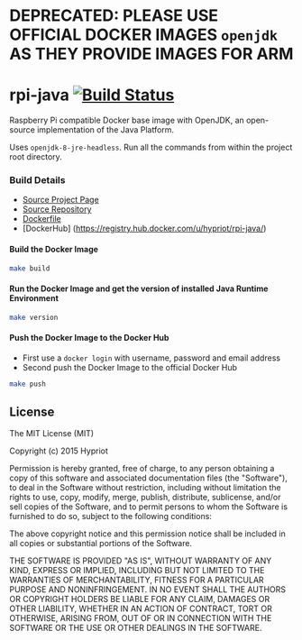# DEPRECATED: PLEASE USE OFFICIAL DOCKER IMAGES `openjdk` AS THEY PROVIDE IMAGES FOR ARM

# rpi-java [![Build Status](https://travis-ci.org/hypriot/rpi-java.svg?branch=master)](https://travis-ci.org/hypriot/rpi-java)

Raspberry Pi compatible Docker base image with OpenJDK, an open-source implementation of the Java Platform.

Uses `openjdk-8-jre-headless`.
Run all the commands from within the project root directory.

### Build Details
- [Source Project Page](https://github.com/hypriot)
- [Source Repository](https://github.com/hypriot/rpi-java)
- [Dockerfile](https://github.com/hypriot/rpi-java/blob/master/Dockerfile)
- [DockerHub] (https://registry.hub.docker.com/u/hypriot/rpi-java/)


#### Build the Docker Image
```bash
make build
```

#### Run the Docker Image and get the version of installed Java Runtime Environment
```bash
make version
```

#### Push the Docker Image to the Docker Hub
* First use a `docker login` with username, password and email address
* Second push the Docker Image to the official Docker Hub

```bash
make push
```

## License

The MIT License (MIT)

Copyright (c) 2015 Hypriot

Permission is hereby granted, free of charge, to any person obtaining a copy
of this software and associated documentation files (the "Software"), to deal
in the Software without restriction, including without limitation the rights
to use, copy, modify, merge, publish, distribute, sublicense, and/or sell
copies of the Software, and to permit persons to whom the Software is
furnished to do so, subject to the following conditions:

The above copyright notice and this permission notice shall be included in all
copies or substantial portions of the Software.

THE SOFTWARE IS PROVIDED "AS IS", WITHOUT WARRANTY OF ANY KIND, EXPRESS OR
IMPLIED, INCLUDING BUT NOT LIMITED TO THE WARRANTIES OF MERCHANTABILITY,
FITNESS FOR A PARTICULAR PURPOSE AND NONINFRINGEMENT. IN NO EVENT SHALL THE
AUTHORS OR COPYRIGHT HOLDERS BE LIABLE FOR ANY CLAIM, DAMAGES OR OTHER
LIABILITY, WHETHER IN AN ACTION OF CONTRACT, TORT OR OTHERWISE, ARISING FROM,
OUT OF OR IN CONNECTION WITH THE SOFTWARE OR THE USE OR OTHER DEALINGS IN THE
SOFTWARE.
